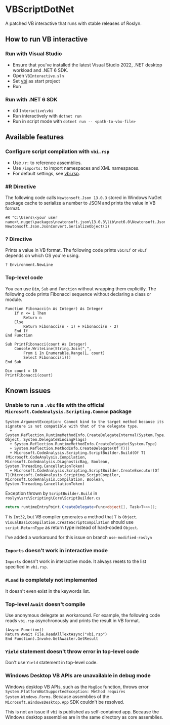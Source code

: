 # VBScriptDotNet
A patched VB interactive that runs with stable releases of Roslyn.

## How to run VB interactive
### Run with Visual Studio
- Ensure that you've installed the latest Visual Studio 2022, .NET desktop workload and .NET 6 SDK.
- Open `VBInteractive.sln`
- Set [vbi](Interactive\vbi\vbi.vbproj) as start project
- Run

### Run with .NET 6 SDK
- cd `Interactive\vbi`
- Run interactively with `dotnet run`
- Run in script mode with `dotnet run -- <path-to-vbx-file>`

## Available features

### Configure script compilation with `vbi.rsp`
- Use `/r:` to reference assemblies.
- Use `/imports:` to import namespaces and XML namespaces.
- For default settings, see [vbi.rsp](Interactive\vbi\vbi.coreclr.rsp).

### #R Directive
The following code calls `Newtonsoft.Json 13.0.3` stored in Windows NuGet package cache to serialize a number to JSON and prints the value in VB format.
```vbnet
#R "C:\Users\<your user name>\.nuget\packages\newtonsoft.json\13.0.3\lib\net6.0\Newtonsoft.Json.dll"
Newtonsoft.Json.JsonConvert.SerializeObject(1)
```

### ? Directive
Prints a value in VB format.
The following code prints `vbCrLf` or `vbLf` depends on which OS you're using.
```vbnet
? Environment.NewLine
```

### Top-level code
You can use `Dim`, `Sub` and `Function` without wrapping them explicitly.
The following code prints Fibonacci sequence without declaring a class or module.
```vbnet
Function Fibonacci(n As Integer) As Integer
    If n <= 1 Then
        Return n
    Else
        Return Fibonacci(n - 1) + Fibonacci(n - 2)
    End If
End Function

Sub PrintFibonacci(count As Integer)
    Console.WriteLine(String.Join(",",
        From i In Enumerable.Range(1, count)
        Select Fibonacci(i)))
End Sub

Dim count = 10
PrintFibonacci(count)
```

## Known issues
### Unable to run a `.vbx` file with the official `Microsoft.CodeAnalysis.Scripting.Common` package
```console
System.ArgumentException: Cannot bind to the target method because its signature is not compatible with that of the delegate type.
  + System.Reflection.RuntimeMethodInfo.CreateDelegateInternal(System.Type, Object, System.DelegateBindingFlags)
  + System.Reflection.RuntimeMethodInfo.CreateDelegate(System.Type)
  + System.Reflection.MethodInfo.CreateDelegate(Of T)()
  + Microsoft.CodeAnalysis.Scripting.ScriptBuilder.Build(Of T)(Microsoft.CodeAnalysis.Compilation, Microsoft.CodeAnalysis.DiagnosticBag, Boolean, System.Threading.CancellationToken)
  + Microsoft.CodeAnalysis.Scripting.ScriptBuilder.CreateExecutor(Of T)(Microsoft.CodeAnalysis.Scripting.ScriptCompiler, Microsoft.CodeAnalysis.Compilation, Boolean, System.Threading.CancellationToken)
```

Exception thrown by `ScriptBuilder.Build` in `roslyn\src\Scripting\Core\ScriptBuilder.cs`
```csharp
return runtimeEntryPoint.CreateDelegate<Func<object[], Task<T>>>();
```

`T` is `Int32`, but VB compiler generates a method that `T` is `Object`. `VisualBasicCompilation.CreateScriptCompilation` should use `script.ReturnType` as return type instead of hard-coded `Object`.

I've added a workaround for this issue on branch `use-modified-roslyn`

### `Imports` doesn't work in interactive mode
`Imports` doesn't work in interactive mode. It always resets to the list specified in `vbi.rsp`.

### `#Load` is completely not implemented
It doesn't even exist in the keywords list.

### Top-level `Await` doesn't compile
Use anonymous delegate as workaround. For example, the following code reads `vbi.rsp` asynchronously and prints the result in VB format.
```vbnet
(Async Function()
Return Await File.ReadAllTextAsync("vbi.rsp")
End Function).Invoke.GetAwaiter.GetResult
```

### `Yield` statement doesn't throw error in top-level code
Don't use `Yield` statement in top-level code. 

### Windows Desktop VB APIs are unavailable in debug mode
Windows desktop VB APIs, such as the `MsgBox` function, throws error `System.PlatformNotSupportedException: Method requires System.Windows.Forms`.
Because assemblies of the `Microsoft.WindowsDesktop.App` SDK couldn't be resolved.

This is not an issue if `vbi` is published as self-contained app. Because the Windows desktop assemblies are in the same directory as core assemblies.